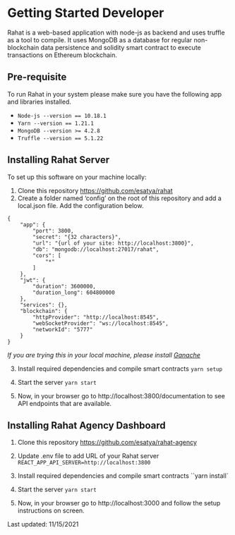 ﻿---
id: getting-started-developer
---

# Getting Started Developer

Rahat is a web-based application with node-js as backend and uses truffle as a tool to compile.
It uses MongoDB as a database for regular non-blockchain data persistence and solidity smart contract to execute transactions on Ethereum blockchain.

## Pre-requisite

To run Rahat in your system please make sure you have the following app and libraries installed.

- `Node-js --version == 10.18.1`
- `Yarn --version == 1.21.1`
- `MongoDB --version >= 4.2.8`
- `Truffle --version == 5.1.22`

## Installing Rahat Server

To set up this software on your machine locally:

1. Clone this repository https://github.com/esatya/rahat
2. Create a folder named ‘config’ on the root of this repository and add a local.json file. Add the configuration below.

```
{
	"app": {
		"port": 3800,
		"secret": "{32 characters}",
		"url": "{url of your site: http://localhost:3800}",
		"db": "mongodb://localhost:27017/rahat",
		"cors": [
			"*"
		]
	},
	"jwt": {
		"duration": 3600000,
		"duration_long": 604800000
	},
	"services": {},
	"blockchain": {
		"httpProvider": "http://localhost:8545",
		"webSocketProvider": "ws://localhost:8545",
		"networkId": "5777"
	}
}
```

_If you are trying this in your local machine, please install [Ganache](https://www.trufflesuite.com/ganache)_

3.  Install required dependencies and compile smart contracts
    `yarn setup`

4.  Start the server
    `yarn start`
5.  Now, in your browser go to http://localhost:3800/documentation to see API endpoints that are available.

## Installing Rahat Agency Dashboard

1. Clone this repository https://github.com/esatya/rahat-agency
2. Update .env file to add URL of your Rahat server
   `REACT_APP_API_SERVER=http://localhost:3800`

3. Install required dependencies and compile smart contracts
   ``yarn install`

4. Start the server
   `yarn start`
5. Now, in your browser go to http://localhost:3000 and follow the setup instructions on screen.


Last updated: 11/15/2021
